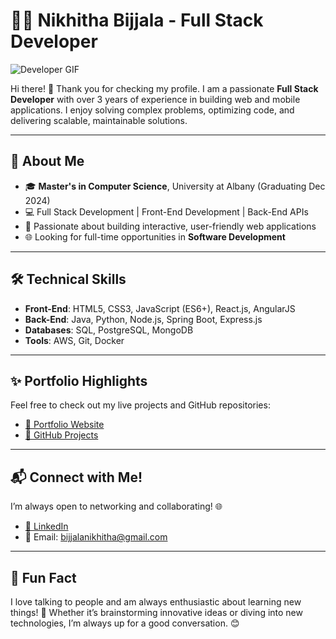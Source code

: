 # 👩‍💻 Nikhitha Bijjala - Full Stack Developer 

![Developer GIF](https://media.giphy.com/media/L1R1tvI9svkIWwpVYr/giphy.gif)

Hi there! 👋 Thank you for checking my profile. I am a passionate **Full Stack Developer** with over 3 years of experience in building web and mobile applications. I enjoy solving complex problems, optimizing code, and delivering scalable, maintainable solutions.

---

## 🚀 About Me
- 🎓 **Master's in Computer Science**, University at Albany (Graduating Dec 2024)
- 💻 Full Stack Development | Front-End Development | Back-End APIs
- 🌟 Passionate about building interactive, user-friendly web applications
- 🌐 Looking for full-time opportunities in **Software Development**

---

## 🛠️ Technical Skills

- **Front-End**: HTML5, CSS3, JavaScript (ES6+), React.js, AngularJS
- **Back-End**: Java, Python, Node.js, Spring Boot, Express.js
- **Databases**: SQL, PostgreSQL, MongoDB
- **Tools**: AWS, Git, Docker

---

## ✨ Portfolio Highlights
Feel free to check out my live projects and GitHub repositories:
- [💼 Portfolio Website](https://nikhitha-bijjala-portfolio.com) 
- [📂 GitHub Projects](https://github.com/NikhithaBijjala)

---

## 📬 Connect with Me!
I’m always open to networking and collaborating! 🌐  
- [🔗 LinkedIn](https://www.linkedin.com/in/nikhitha-bijjala-54874618b/) 
- 📧 Email: bijjalanikhitha@gmail.com

---

## 🎯 Fun Fact
I love talking to people and am always enthusiastic about learning new things! 🌟 Whether it’s brainstorming innovative ideas or diving into new technologies, I’m always up for a good conversation. 😊





